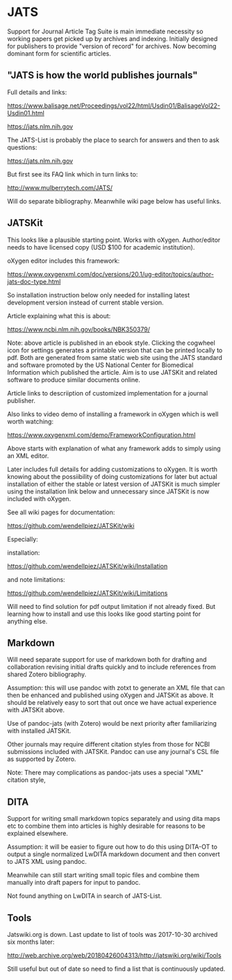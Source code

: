# JATS

Support for Journal Article Tag Suite is main immediate necessity so working papers get picked up by archives and indexing. Initially designed for publishers to provide "version of record" for archives. Now becoming dominant form for scientific articles.

## "JATS is how the world publishes journals"

Full details and links:

https://www.balisage.net/Proceedings/vol22/html/Usdin01/BalisageVol22-Usdin01.html

https://jats.nlm.nih.gov

The JATS-List is probably the place to search for answers and then to ask questions:

https://jats.nlm.nih.gov

But first see its FAQ link which in turn links to:

http://www.mulberrytech.com/JATS/

Will do separate bibliography. Meanwhile wiki page below has useful links. 

## JATSKit

This looks like a plausible starting point. Works with oXygen. Author/editor needs to have licensed copy (USD $100 for academic institution).

oXygen editor includes this framework:

https://www.oxygenxml.com/doc/versions/20.1/ug-editor/topics/author-jats-doc-type.html

So installation instruction below only needed for installing latest development version instead of current stable version.

Article explaining what this is about:

https://www.ncbi.nlm.nih.gov/books/NBK350379/

Note: above article is published in an ebook style. Clicking the cogwheel icon for settings generates a printable version that can be printed locally to pdf. Both are generated from same static web site using the JATS standard and software promoted by the US National Center for Biomedical Information which published the article. Aim is to use JATSKit and related software to produce similar documents online.


Article links to descriiption of customized implementation for a journal publisher.

Also links to video demo of installing a framework in oXygen which is well worth watching:

https://www.oxygenxml.com/demo/FrameworkConfiguration.html

Above starts with explanation of what any framework adds to simply using an XML editor.

Later includes full details for adding customizations to oXygen. It is worth knowing about the possiibility of doing customizations for later but actual installation of either the stable or latest version of JATSKit is much simpler using the
installation link below and unnecessary since JATSKit is now included with oXygen.

See all wiki pages for documentation:

https://github.com/wendellpiez/JATSKit/wiki

Especially:

installation:

https://github.com/wendellpiez/JATSKit/wiki/Installation

and note limitations:

https://github.com/wendellpiez/JATSKit/wiki/Limitations

Will need to find solution for pdf output limitation if not already fixed. But learning how to install and use this looks like good starting point for anything else.

## Markdown

Will need separate support for use of markdown both for drafting and collaboration revising initial drafts quickly and to include references from shared Zotero bibliography.

Assumption: this will use pandoc with zotxt to generate an XML file that can then be enhanced and published using oXygen and JATSKit as above. It should be relatively easy to sort that out once we have actual experience with JATSKit above.

Use of pandoc-jats (with Zotero) would be next priority after familiarizing with installed JATSKit.

Other journals may require different citation styles from those for NCBI submissions included with JATSKit. Pandoc can use any journal's CSL file as supported by  Zotero. 

Note: There may complications as pandoc-jats uses a special "XML" citation style,

## DITA

Support for writing small markdown topics separately and using dita maps etc to combine them into articles is highly desirable for reasons to be explained elsewhere.

Assumption: it will be easier to figure out how to do this using DITA-OT to output a single normalized LwDITA markdown document and then convert to JATS XML using pandoc.

Meanwhile can still start writing small topic files and combine them manually into draft papers for input to pandoc.

Not found anything on LwDITA in search of JATS-List.

## Tools

Jatswiki.org is down. Last update to list of tools was 2017-10-30 archived six months later:

http://web.archive.org/web/20180426004313/http://jatswiki.org/wiki/Tools

Still useful but out of date so need to find a list that is continuously updated.



